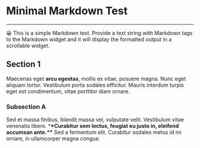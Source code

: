 # Minimal Markdown Test

---

😀
This is a simple Markdown test. Provide a text string with Markdown tags
to the Markdown widget and it will display the formatted output in a
scrollable widget.

## Section 1

Maecenas eget **arcu egestas**, mollis ex vitae, posuere magna. Nunc eget
aliquam tortor. Vestibulum porta sodales efficitur. Mauris interdum turpis
eget est condimentum, vitae porttitor diam ornare.

### Subsection A

Sed et massa finibus, blandit massa vel, vulputate velit. Vestibulum vitae
venenatis libero. \***\*Curabitur sem lectus, feugiat eu justo in, eleifend
accumsan ante.\*\*** Sed a fermentum elit. Curabitur sodales metus id mi
ornare, in ullamcorper magna congue.
